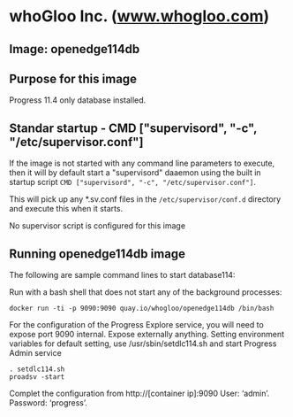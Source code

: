 # whoGloo Inc. (www.whogloo.com)
## Image: openedge114db

## Purpose for this image
Progress 11.4 only database installed.

## Standar startup - CMD ["supervisord", "-c", "/etc/supervisor.conf"]
If the image is not started with any command line parameters to execute, then it will by default start a "supervisord" daaemon using the built in startup script
`CMD ["supervisord", "-c", "/etc/supervisor.conf"]`. 

This will pick up any *.sv.conf files in the `/etc/supervisor/conf.d` directory and execute this when it starts. 

No supervisor script is configured for this image

## Running openedge114db image

The following are sample command lines to start database114:

Run with a bash shell that does not start any of the background processes:                   
```
docker run -ti -p 9090:9090 quay.io/whogloo/openedge114db /bin/bash
```

For the configuration of the Progress Explore service, you will need to expose port 9090 internal. Expose externally anything. 
Setting environment variables for default setting, use /usr/sbin/setdlc114.sh and start Progress Admin service
```
. setdlc114.sh
proadsv -start
```

Complet the configuration from http://[container ip]:9090 
User: ‘admin’. Password: ‘progress’.
